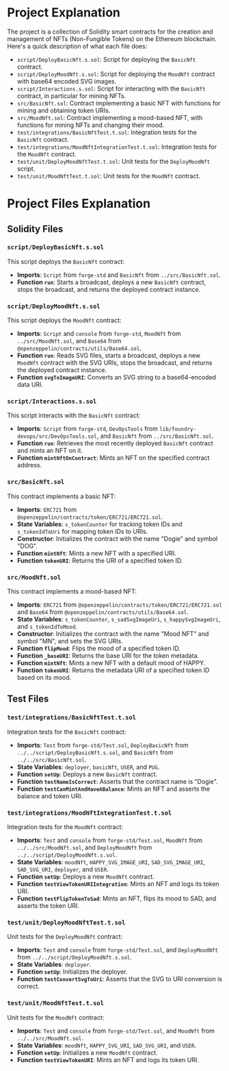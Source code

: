 # Project Explanation
The project is a collection of Solidity smart contracts for the creation and management of NFTs (Non-Fungible Tokens) on the Ethereum blockchain. Here's a quick description of what each file does:

- `script/DeployBasicNft.s.sol`: Script for deploying the `BasicNft` contract.
- `script/DeployMoodNft.s.sol`: Script for deploying the `MoodNft` contract with base64 encoded SVG images.
- `script/Interactions.s.sol`: Script for interacting with the `BasicNft` contract, in particular for mining NFTs.
- `src/BasicNft.sol`: Contract implementing a basic NFT with functions for mining and obtaining token URIs.
- `src/MoodNft.sol`: Contract implementing a mood-based NFT, with functions for mining NFTs and changing their mood.
- `test/integrations/BasicNftTest.t.sol`: Integration tests for the `BasicNft` contract.
- `test/integrations/MoodNftIntegrationTest.t.sol`: Integration tests for the `MoodNft` contract.
- `test/unit/DeployMoodNftTest.t.sol`: Unit tests for the `DeployMoodNft` script.
- `test/unit/MoodNftTest.t.sol`: Unit tests for the `MoodNft` contract.


# Project Files Explanation

## Solidity Files

### `script/DeployBasicNft.s.sol`

This script deploys the `BasicNft` contract:
- **Imports**: `Script` from `forge-std` and `BasicNft` from `../src/BasicNft.sol`.
- **Function `run`**: Starts a broadcast, deploys a new `BasicNft` contract, stops the broadcast, and returns the deployed contract instance.

### `script/DeployMoodNft.s.sol`

This script deploys the `MoodNft` contract:
- **Imports**: `Script` and `console` from `forge-std`, `MoodNft` from `../src/MoodNft.sol`, and `Base64` from `@openzeppelin/contracts/utils/Base64.sol`.
- **Function `run`**: Reads SVG files, starts a broadcast, deploys a new `MoodNft` contract with the SVG URIs, stops the broadcast, and returns the deployed contract instance.
- **Function `svgToImageURI`**: Converts an SVG string to a base64-encoded data URI.

### `script/Interactions.s.sol`

This script interacts with the `BasicNft` contract:
- **Imports**: `Script` from `forge-std`, `DevOpsTools` from `lib/foundry-devops/src/DevOpsTools.sol`, and `BasicNft` from `../src/BasicNft.sol`.
- **Function `run`**: Retrieves the most recently deployed `BasicNft` contract and mints an NFT on it.
- **Function `mintNftOnContract`**: Mints an NFT on the specified contract address.

### `src/BasicNft.sol`

This contract implements a basic NFT:
- **Imports**: `ERC721` from `@openzeppelin/contracts/token/ERC721/ERC721.sol`.
- **State Variables**: `s_tokenCounter` for tracking token IDs and `s_tokenIdToUri` for mapping token IDs to URIs.
- **Constructor**: Initializes the contract with the name "Dogie" and symbol "DOG".
- **Function `mintNft`**: Mints a new NFT with a specified URI.
- **Function `tokenURI`**: Returns the URI of a specified token ID.

### `src/MoodNft.sol`

This contract implements a mood-based NFT:
- **Imports**: `ERC721` from `@openzeppelin/contracts/token/ERC721/ERC721.sol` and `Base64` from `@openzeppelin/contracts/utils/Base64.sol`.
- **State Variables**: `s_tokenCounter`, `s_sadSvgImageUri`, `s_happySvgImageUri`, and `s_tokenIdToMood`.
- **Constructor**: Initializes the contract with the name "Mood NFT" and symbol "MN", and sets the SVG URIs.
- **Function `flipMood`**: Flips the mood of a specified token ID.
- **Function `_baseURI`**: Returns the base URI for the token metadata.
- **Function `mintNft`**: Mints a new NFT with a default mood of HAPPY.
- **Function `tokenURI`**: Returns the metadata URI of a specified token ID based on its mood.

## Test Files

### `test/integrations/BasicNftTest.t.sol`

Integration tests for the `BasicNft` contract:
- **Imports**: `Test` from `forge-std/Test.sol`, `DeployBasicNft` from `../../script/DeployBasicNft.s.sol`, and `BasicNft` from `../../src/BasicNft.sol`.
- **State Variables**: `deployer`, `basicNft`, `USER`, and `PUG`.
- **Function `setUp`**: Deploys a new `BasicNft` contract.
- **Function `testNameIsCorrect`**: Asserts that the contract name is "Dogie".
- **Function `testCanMintAndHaveABalance`**: Mints an NFT and asserts the balance and token URI.

### `test/integrations/MoodNftIntegrationTest.t.sol`

Integration tests for the `MoodNft` contract:
- **Imports**: `Test` and `console` from `forge-std/Test.sol`, `MoodNft` from `../../src/MoodNft.sol`, and `DeployMoodNft` from `../../script/DeployMoodNft.s.sol`.
- **State Variables**: `moodNft`, `HAPPY_SVG_IMAGE_URI`, `SAD_SVG_IMAGE_URI`, `SAD_SVG_URI`, `deployer`, and `USER`.
- **Function `setUp`**: Deploys a new `MoodNft` contract.
- **Function `testViewTokenURIIntegration`**: Mints an NFT and logs its token URI.
- **Function `testFlipTokenToSad`**: Mints an NFT, flips its mood to SAD, and asserts the token URI.

### `test/unit/DeployMoodNftTest.t.sol`

Unit tests for the `DeployMoodNft` contract:
- **Imports**: `Test` and `console` from `forge-std/Test.sol`, and `DeployMoodNft` from `../../script/DeployMoodNft.s.sol`.
- **State Variables**: `deployer`.
- **Function `setUp`**: Initializes the deployer.
- **Function `testConvertSvgToUri`**: Asserts that the SVG to URI conversion is correct.

### `test/unit/MoodNftTest.t.sol`

Unit tests for the `MoodNft` contract:
- **Imports**: `Test` and `console` from `forge-std/Test.sol`, and `MoodNft` from `../../src/MoodNft.sol`.
- **State Variables**: `moodNft`, `HAPPY_SVG_URI`, `SAD_SVG_URI`, and `USER`.
- **Function `setUp`**: Initializes a new `MoodNft` contract.
- **Function `testViewTokenURI`**: Mints an NFT and logs its token URI.